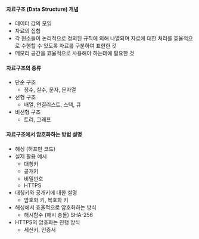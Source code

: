 #### 자료구조 (Data Structure) 개념

- 데이터 값의 모임
- 자료의 집합
- 각 원소들이 논리적으로 정의된 규칙에 의해 나열되며 자료에 대한 처리를 효율적으로 수행할 수 있도록 자료를 구분하여 표현한 것
- 메모리 공간을 효율적으로 사용해야 하는데에 필요한 것

#### 자료구조의 종류

- 단순 구조
  - 정수, 실수, 문자, 문자열
- 선형 구조
  - 배열, 연결리스트, 스택, 큐
- 비선형 구조
  - 트리, 그래프

#### 자료구조에서 암호화하는 방법 설명

- 해싱 (허프만 코드)
- 실제 활용 예시
  - 대칭키
  - 공개키
  - 비밀번호
  - HTTPS
- 대칭키와 공개키에 대한 설명
  - 암호화 키, 복호화 키
- 해싱에서 효율적으로 암호화하는 방식
  - 해시함수 (해시 충돌) SHA-256
- HTTPS의 암호화는 진행 방식
  - 세션키, 인증서
